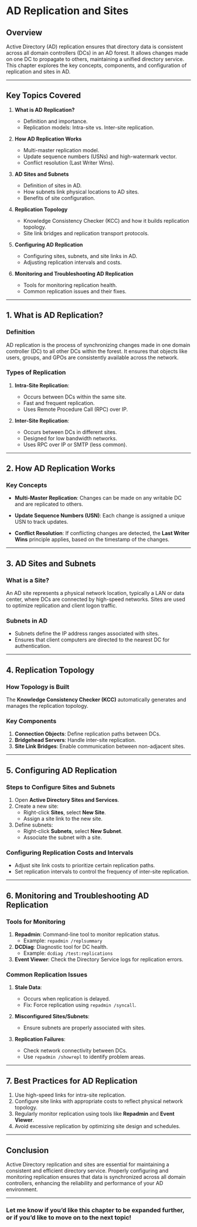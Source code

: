 # AD Replication and Sites

## Overview
Active Directory (AD) replication ensures that directory data is consistent across all domain controllers (DCs) in an AD forest. It allows changes made on one DC to propagate to others, maintaining a unified directory service. This chapter explores the key concepts, components, and configuration of replication and sites in AD.

---

## Key Topics Covered
1. **What is AD Replication?**
   - Definition and importance.
   - Replication models: Intra-site vs. Inter-site replication.
   
2. **How AD Replication Works**
   - Multi-master replication model.
   - Update sequence numbers (USNs) and high-watermark vector.
   - Conflict resolution (Last Writer Wins).

3. **AD Sites and Subnets**
   - Definition of sites in AD.
   - How subnets link physical locations to AD sites.
   - Benefits of site configuration.

4. **Replication Topology**
   - Knowledge Consistency Checker (KCC) and how it builds replication topology.
   - Site link bridges and replication transport protocols.

5. **Configuring AD Replication**
   - Configuring sites, subnets, and site links in AD.
   - Adjusting replication intervals and costs.

6. **Monitoring and Troubleshooting AD Replication**
   - Tools for monitoring replication health.
   - Common replication issues and their fixes.

---

## 1. What is AD Replication?

### **Definition**
AD replication is the process of synchronizing changes made in one domain controller (DC) to all other DCs within the forest. It ensures that objects like users, groups, and GPOs are consistently available across the network.

### **Types of Replication**
1. **Intra-Site Replication**:
   - Occurs between DCs within the same site.
   - Fast and frequent replication.
   - Uses Remote Procedure Call (RPC) over IP.

2. **Inter-Site Replication**:
   - Occurs between DCs in different sites.
   - Designed for low bandwidth networks.
   - Uses RPC over IP or SMTP (less common).

---

## 2. How AD Replication Works

### **Key Concepts**
- **Multi-Master Replication**: 
  Changes can be made on any writable DC and are replicated to others.
  
- **Update Sequence Numbers (USN)**: 
  Each change is assigned a unique USN to track updates.

- **Conflict Resolution**:
  If conflicting changes are detected, the **Last Writer Wins** principle applies, based on the timestamp of the changes.

---

## 3. AD Sites and Subnets

### **What is a Site?**
An AD site represents a physical network location, typically a LAN or data center, where DCs are connected by high-speed networks. Sites are used to optimize replication and client logon traffic.

### **Subnets in AD**
- Subnets define the IP address ranges associated with sites.
- Ensures that client computers are directed to the nearest DC for authentication.

---

## 4. Replication Topology

### **How Topology is Built**
The **Knowledge Consistency Checker (KCC)** automatically generates and manages the replication topology.

### **Key Components**
1. **Connection Objects**: Define replication paths between DCs.
2. **Bridgehead Servers**: Handle inter-site replication.
3. **Site Link Bridges**: Enable communication between non-adjacent sites.

---

## 5. Configuring AD Replication

### **Steps to Configure Sites and Subnets**
1. Open **Active Directory Sites and Services**.
2. Create a new site:
   - Right-click **Sites**, select **New Site**.
   - Assign a site link to the new site.
3. Define subnets:
   - Right-click **Subnets**, select **New Subnet**.
   - Associate the subnet with a site.

### **Configuring Replication Costs and Intervals**
- Adjust site link costs to prioritize certain replication paths.
- Set replication intervals to control the frequency of inter-site replication.

---

## 6. Monitoring and Troubleshooting AD Replication

### **Tools for Monitoring**
1. **Repadmin**: Command-line tool to monitor replication status.
   - Example: `repadmin /replsummary`
2. **DCDiag**: Diagnostic tool for DC health.
   - Example: `dcdiag /test:replications`
3. **Event Viewer**: Check the Directory Service logs for replication errors.

### **Common Replication Issues**
1. **Stale Data**:
   - Occurs when replication is delayed.
   - Fix: Force replication using `repadmin /syncall`.
   
2. **Misconfigured Sites/Subnets**:
   - Ensure subnets are properly associated with sites.

3. **Replication Failures**:
   - Check network connectivity between DCs.
   - Use `repadmin /showrepl` to identify problem areas.

---

## 7. Best Practices for AD Replication
1. Use high-speed links for intra-site replication.
2. Configure site links with appropriate costs to reflect physical network topology.
3. Regularly monitor replication using tools like **Repadmin** and **Event Viewer**.
4. Avoid excessive replication by optimizing site design and schedules.

---

## Conclusion
Active Directory replication and sites are essential for maintaining a consistent and efficient directory service. Properly configuring and monitoring replication ensures that data is synchronized across all domain controllers, enhancing the reliability and performance of your AD environment.


---

### Let me know if you’d like this chapter to be expanded further, or if you’d like to move on to the next topic!